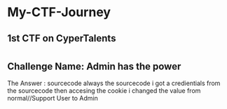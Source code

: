 # My-CTF-Journey
## 1st CTF on CyperTalents
#
## Challenge Name: Admin has the power

The Answer : sourcecode always the sourcecode i got a credientials from the sourcecode then accesing the cookie i changed the value from normal//Support User to Admin
